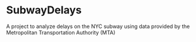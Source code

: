 # SubwayDelays
A project to analyze delays on the NYC subway using data provided by the Metropolitan Transportation Authority (MTA)
